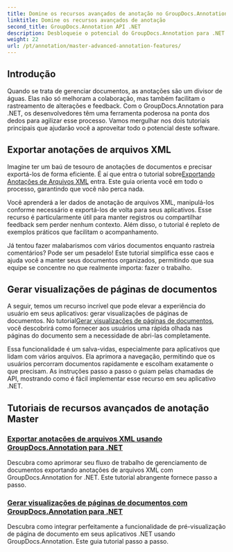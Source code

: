 ```yaml
---
title: Domine os recursos avançados de anotação no GroupDocs.Annotation para .NET
linktitle: Domine os recursos avançados de anotação
second_title: GroupDocs.Annotation API .NET
description: Desbloqueie o potencial do GroupDocs.Annotation para .NET com tutoriais sobre como exportar anotações XML e gerar visualizações de páginas de documentos.
weight: 22
url: /pt/annotation/master-advanced-annotation-features/
---
```

## Introdução

Quando se trata de gerenciar documentos, as anotações são um divisor de águas. Elas não só melhoram a colaboração, mas também facilitam o rastreamento de alterações e feedback. Com o GroupDocs.Annotation para .NET, os desenvolvedores têm uma ferramenta poderosa na ponta dos dedos para agilizar esse processo. Vamos mergulhar nos dois tutoriais principais que ajudarão você a aproveitar todo o potencial deste software.

## Exportar anotações de arquivos XML

 Imagine ter um baú de tesouro de anotações de documentos e precisar exportá-los de forma eficiente. É aí que entra o tutorial sobre[Exportando Anotações de Arquivos XML](./export-annotations-from-xml-file/) entra. Este guia orienta você em todo o processo, garantindo que você não perca nada. 

Você aprenderá a ler dados de anotação de arquivos XML, manipulá-los conforme necessário e exportá-los de volta para seus aplicativos. Esse recurso é particularmente útil para manter registros ou compartilhar feedback sem perder nenhum contexto. Além disso, o tutorial é repleto de exemplos práticos que facilitam o acompanhamento. 

Já tentou fazer malabarismos com vários documentos enquanto rastreia comentários? Pode ser um pesadelo! Este tutorial simplifica esse caos e ajuda você a manter seus documentos organizados, permitindo que sua equipe se concentre no que realmente importa: fazer o trabalho.

## Gerar visualizações de páginas de documentos

 A seguir, temos um recurso incrível que pode elevar a experiência do usuário em seus aplicativos: gerar visualizações de páginas de documentos. No tutorial[Gerar visualizações de páginas de documentos](./generate-document-page-previews/), você descobrirá como fornecer aos usuários uma rápida olhada nas páginas do documento sem a necessidade de abri-las completamente.

Essa funcionalidade é um salva-vidas, especialmente para aplicativos que lidam com vários arquivos. Ela aprimora a navegação, permitindo que os usuários percorram documentos rapidamente e escolham exatamente o que precisam. As instruções passo a passo o guiam pelas chamadas de API, mostrando como é fácil implementar esse recurso em seu aplicativo .NET. 

## Tutoriais de recursos avançados de anotação Master
### [Exportar anotações de arquivos XML usando GroupDocs.Annotation para .NET](./export-annotations-from-xml-file/)
Descubra como aprimorar seu fluxo de trabalho de gerenciamento de documentos exportando anotações de arquivos XML com GroupDocs.Annotation for .NET. Este tutorial abrangente fornece passo a passo.
### [Gerar visualizações de páginas de documentos com GroupDocs.Annotation para .NET](./generate-document-page-previews/)
Descubra como integrar perfeitamente a funcionalidade de pré-visualização de página de documento em seus aplicativos .NET usando GroupDocs.Annotation. Este guia tutorial passo a passo.